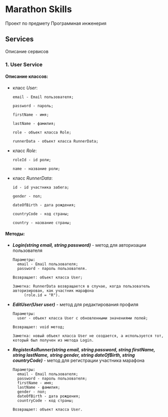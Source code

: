 # Marathon Skills
Проект по предмету Программная инженерия


## Services
Описание сервисов

### 1. User Service
	
#### Описание классов:
	
  * класс *User*:
		
		email - Email пользователя;
			
		password - пароль;
			
		firstName - имя;
			
		lastName - фамилия;
			
		role - объект класса Role;
			
		runnerData - объект класса RunnerData;
    	
  * класс *Role*:
			
		roleId - id роли;
		
		name - название роли;

  * класс *RunnerData*:

		id - id участника забега;

		gender - пол;

		dateOfBirth - дата рождения;

		countryCode - код страны;
			
		country - название страны;

#### Методы:

  * ***Login(string email, string password)*** - метод для авторизации пользователя

		Параметры: 
		  email - Email пользователя;
		  password - пароль пользователя.

		Возвращает: объект класса User;
			
		Заметка: RunnerData возвращается в случае, когда пользователь авторизирован, как участник марафона 
			 (role.id = "R").
		
  * ***EditUser(User user)*** - метод для редактирования профиля
		
		Параметры:
		  user - объект класса User с обновленными значениями полей;
			 
		Возвращает: void метод;
			
		Заметка: новый объект класса User не создается, а используется тот, который был получен из метода Login.
		
  * ***RegisterAsRunner(string email, string password, string firstName, string lastName,*** 
            		***string gender, string dateOfBirth, string countryCode)*** - метод для регистрации участника марафона
			
		Параметры: 
		  email - Email пользователя;
		  password - пароль пользователя;
		  firstName - имя;	
		  lastName - фамилия;		  
		  gender - пол;
		  dateOfBirth - дата рождения;
		  countryCode - код страны;
		  
		Возвращает: объект класса User.		
		
